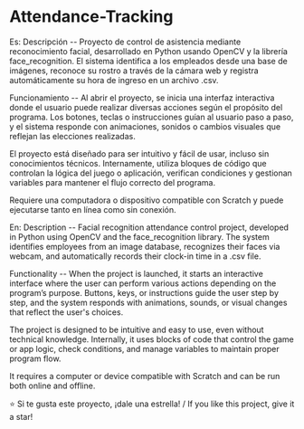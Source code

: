 # Attendance-Tracking
Es:
Descripción --
Proyecto de control de asistencia mediante reconocimiento facial, desarrollado en Python usando OpenCV y la librería face_recognition. El sistema identifica a los empleados desde una base de imágenes, reconoce su rostro a través de la cámara web y registra automáticamente su hora de ingreso en un archivo .csv.

Funcionamiento --
Al abrir el proyecto, se inicia una interfaz interactiva donde el usuario puede realizar diversas acciones según el propósito del programa. Los botones, teclas o instrucciones guían al usuario paso a paso, y el sistema responde con animaciones, sonidos o cambios visuales que reflejan las elecciones realizadas.

El proyecto está diseñado para ser intuitivo y fácil de usar, incluso sin conocimientos técnicos. Internamente, utiliza bloques de código que controlan la lógica del juego o aplicación, verifican condiciones y gestionan variables para mantener el flujo correcto del programa.

Requiere una computadora o dispositivo compatible con Scratch y puede ejecutarse tanto en línea como sin conexión.


En: 
Description --
Facial recognition attendance control project, developed in Python using OpenCV and the face_recognition library. The system identifies employees from an image database, recognizes their faces via webcam, and automatically records their clock-in time in a .csv file.

Functionality --
When the project is launched, it starts an interactive interface where the user can perform various actions depending on the program’s purpose. Buttons, keys, or instructions guide the user step by step, and the system responds with animations, sounds, or visual changes that reflect the user's choices.

The project is designed to be intuitive and easy to use, even without technical knowledge. Internally, it uses blocks of code that control the game or app logic, check conditions, and manage variables to maintain proper program flow.

It requires a computer or device compatible with Scratch and can be run both online and offline.

⭐ Si te gusta este proyecto, ¡dale una estrella! / If you like this project, give it a star!
